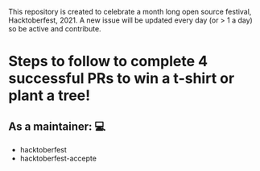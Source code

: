 This repository is created to celebrate a month long open source festival, Hacktoberfest, 2021.
A new issue will be updated every day (or > 1 a day) so be active and contribute.

# Steps to follow to complete 4 successful PRs to win a t-shirt or plant a tree!

 

## As a maintainer: 💻

 

 - hacktoberfest
 - hacktoberfest-accepte
 
